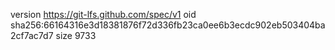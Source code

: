 version https://git-lfs.github.com/spec/v1
oid sha256:66164316e3d18381876f72d336fb23ca0ee6b3ecdc902eb503404ba2cf7ac7d7
size 9733
